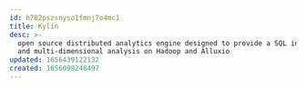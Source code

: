 ```yaml
---
id: h782pszsnyso1fmnj7o4mc1
title: Kylin
desc: >-
  open source distributed analytics engine designed to provide a SQL interface
  and multi-dimensional analysis on Hadoop and Alluxio 
updated: 1656439122132
created: 1656098248497
---
```



